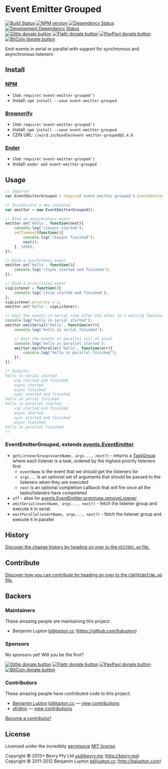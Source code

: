 
<!-- TITLE/ -->

# Event Emitter Grouped

<!-- /TITLE -->


<!-- BADGES/ -->

[![Build Status](http://img.shields.io/travis-ci/bevry/event-emitter-grouped.png?branch=master)](http://travis-ci.org/bevry/event-emitter-grouped "Check this project's build status on TravisCI")
[![NPM version](http://badge.fury.io/js/event-emitter-grouped.png)](https://npmjs.org/package/event-emitter-grouped "View this project on NPM")
[![Dependency Status](https://david-dm.org/bevry/event-emitter-grouped.png?theme=shields.io)](https://david-dm.org/bevry/event-emitter-grouped)
[![Development Dependency Status](https://david-dm.org/bevry/event-emitter-grouped/dev-status.png?theme=shields.io)](https://david-dm.org/bevry/event-emitter-grouped#info=devDependencies)<br/>
[![Gittip donate button](http://img.shields.io/gittip/bevry.png)](https://www.gittip.com/bevry/ "Donate weekly to this project using Gittip")
[![Flattr donate button](http://img.shields.io/flattr/donate.png?color=yellow)](http://flattr.com/thing/344188/balupton-on-Flattr "Donate monthly to this project using Flattr")
[![PayPayl donate button](http://img.shields.io/paypal/donate.png?color=yellow)](https://www.paypal.com/cgi-bin/webscr?cmd=_s-xclick&hosted_button_id=QB8GQPZAH84N6 "Donate once-off to this project using Paypal")
[![BitCoin donate button](http://img.shields.io/bitcoin/donate.png?color=yellow)](https://coinbase.com/checkouts/9ef59f5479eec1d97d63382c9ebcb93a "Donate once-off to this project using BitCoin")

<!-- /BADGES -->


<!-- DESCRIPTION/ -->

Emit events in serial or parallel with support for synchronous and asynchronous listeners

<!-- /DESCRIPTION -->


<!-- INSTALL/ -->

## Install

### [NPM](http://npmjs.org/)
- Use: `require('event-emitter-grouped')`
- Install: `npm install --save event-emitter-grouped`

### [Browserify](http://browserify.org/)
- Use: `require('event-emitter-grouped')`
- Install: `npm install --save event-emitter-grouped`
- CDN URL: `//wzrd.in/bundle/event-emitter-grouped@2.4.0`

### [Ender](http://ender.jit.su/)
- Use: `require('event-emitter-grouped')`
- Install: `ender add event-emitter-grouped`

<!-- /INSTALL -->


## Usage

``` javascript
// Importer
var EventEmitterGrouped = require('event-emitter-grouped').EventEmitterGrouped;

// Instantiate a new instance
var emitter = new EventEmitterGrouped();

// Bind an asynchronous event
emitter.on('hello', function(next){
	console.log('\tasync started');
	setTimeout(function(){
		console.log('\tasync finished');
		next();
	}, 1000);
});

// Bind a synchronous event
emitter.on('hello', function(){
	console.log('\tsync started and finished');
});

// Bind a prioritized event
vipListener = function(){
	console.log('\tvip started and finished');
};
vipListener.priority = 1;
emitter.on('hello', vipListener);

// Emit the events in serial (one after the other in a waiting fashion)
console.log('hello in serial started');
emitter.emitSerial('hello', function(err){
	console.log('hello in serial finished');

	// Emit the events in parallel (all at once)
	console.log('hello in parallel started');
	emitter.emitParallel('hello', function(err){
		console.log('hello in parallel finished');
	});
});

/* Outputs:
hello in serial started
	vip started and finished
	async started
	async finished
	sync started and finished
hello in serial finished
hello in parallel started
	vip started and finished
	async started
	sync started and finished
	async finished
hello in parallel finished
*/
```


### EventEmitterGrouped, extends [events.EventEmitter](http://nodejs.org/api/events.html#events_class_events_eventemitter)

- `getListenerGroup(eventName, args..., next?)` - returns a [TaskGroup](https://github.com/bevry/taskgroup#files) where each listener is a task, ordered by the highest priority listeners first
	- `eventName` is the event that we should get the listeners for
	- `args...` is an optional set of arguments that should be passed to the listeners when they are executed
	- `next` is an optional completion callback that will fire once all the tasks/listeners have compeleted
- `off` - alias for [events.EventEmitter.prototype.removeListener](http://nodejs.org/api/events.html#events_emitter_removelistener_event_listener)
- `emitSerial(eventName, args..., next?)` - fetch the listener group and execute it in serial
- `emitParallel(eventName, args..., next?)` - fetch the listener group and execute it in parallel



<!-- HISTORY/ -->

## History
[Discover the change history by heading on over to the `HISTORY.md` file.](https://github.com/bevry/event-emitter-grouped/blob/master/HISTORY.md#files)

<!-- /HISTORY -->


<!-- CONTRIBUTE/ -->

## Contribute

[Discover how you can contribute by heading on over to the `CONTRIBUTING.md` file.](https://github.com/bevry/event-emitter-grouped/blob/master/CONTRIBUTING.md#files)

<!-- /CONTRIBUTE -->


<!-- BACKERS/ -->

## Backers

### Maintainers

These amazing people are maintaining this project:

- Benjamin Lupton <b@lupton.cc> (https://github.com/balupton)

### Sponsors

No sponsors yet! Will you be the first?

[![Gittip donate button](http://img.shields.io/gittip/bevry.png)](https://www.gittip.com/bevry/ "Donate weekly to this project using Gittip")
[![Flattr donate button](http://img.shields.io/flattr/donate.png?color=yellow)](http://flattr.com/thing/344188/balupton-on-Flattr "Donate monthly to this project using Flattr")
[![PayPayl donate button](http://img.shields.io/paypal/donate.png?color=yellow)](https://www.paypal.com/cgi-bin/webscr?cmd=_s-xclick&hosted_button_id=QB8GQPZAH84N6 "Donate once-off to this project using Paypal")
[![BitCoin donate button](http://img.shields.io/bitcoin/donate.png?color=yellow)](https://coinbase.com/checkouts/9ef59f5479eec1d97d63382c9ebcb93a "Donate once-off to this project using BitCoin")

### Contributors

These amazing people have contributed code to this project:

- [Benjamin Lupton](https://github.com/balupton) <b@lupton.cc> — [view contributions](https://github.com/bevry/event-emitter-grouped/commits?author=balupton)
- [sfrdmn](https://github.com/sfrdmn) — [view contributions](https://github.com/bevry/event-emitter-grouped/commits?author=sfrdmn)

[Become a contributor!](https://github.com/bevry/event-emitter-grouped/blob/master/CONTRIBUTING.md#files)

<!-- /BACKERS -->


<!-- LICENSE/ -->

## License

Licensed under the incredibly [permissive](http://en.wikipedia.org/wiki/Permissive_free_software_licence) [MIT license](http://creativecommons.org/licenses/MIT/)

Copyright &copy; 2013+ Bevry Pty Ltd <us@bevry.me> (http://bevry.me)
<br/>Copyright &copy; 2011-2012 Benjamin Lupton <b@lupton.cc> (http://balupton.com)

<!-- /LICENSE -->


